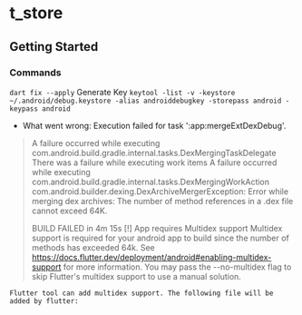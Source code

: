 # t_store


## Getting Started

### Commands 
`dart fix --apply`
Generate Key
`keytool -list -v -keystore ~/.android/debug.keystore -alias androiddebugkey -storepass android -keypass android`


* What went wrong:
  Execution failed for task ':app:mergeExtDexDebug'.
> A failure occurred while executing com.android.build.gradle.internal.tasks.DexMergingTaskDelegate
> There was a failure while executing work items
> A failure occurred while executing com.android.build.gradle.internal.tasks.DexMergingWorkAction
> com.android.builder.dexing.DexArchiveMergerException: Error while merging dex archives:
The number of method references in a .dex file cannot exceed 64K.
> 
> BUILD FAILED in 4m 15s
[!] App requires Multidex support
Multidex support is required for your android app to build since the number of methods has exceeded 64k. See https://docs.flutter.dev/deployment/android#enabling-multidex-support for more information. You may pass the --no-multidex flag to skip Flutter's multidex support to use a manual solution.

    Flutter tool can add multidex support. The following file will be added by flutter: